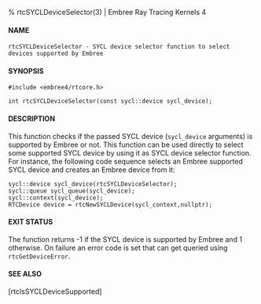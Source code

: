 % rtcSYCLDeviceSelector(3) | Embree Ray Tracing Kernels 4

#### NAME

    rtcSYCLDeviceSelector - SYCL device selector function to select devices supported by Embree

#### SYNOPSIS

    #include <embree4/rtcore.h>

    int rtcSYCLDeviceSelector(const sycl::device sycl_device);

#### DESCRIPTION

This function checks if the passed SYCL device (`sycl_device`
arguments) is supported by Embree or not. This function can be used
directly to select some supported SYCL device by using it as SYCL
device selector function. For instance, the following code sequence
selects an Embree supported SYCL device and creates an Embree device
from it:

    sycl::device sycl_device(rtcSYCLDeviceSelector);
    sycl::queue sycl_queue(sycl_device);
    sycl::context(sycl_device);
    RTCDevice device = rtcNewSYCLDevice(sycl_context,nullptr);

#### EXIT STATUS

The function returns -1 if the SYCL device is supported by Embree and
1 otherwise. On failure an error code is set that can get queried
using `rtcGetDeviceError`.

#### SEE ALSO

[rtcIsSYCLDeviceSupported]
